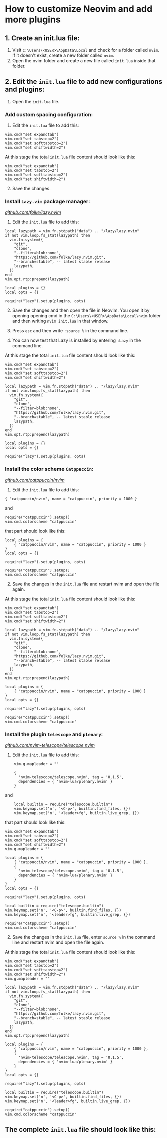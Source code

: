 # How to customize Neovim and add more plugins

## 1. Create an init.lua file:

1. Visit `C:\Users\<USER>\AppData\Local` and check for a folder called `nvim`. If it doesn't exist, create a new folder called `nvim`.
2. Open the nvim folder and create a new file called `init.lua` inside that folder.

## 2. Edit the `init.lua` file to add new configurations and plugins:

1. Open the `init.lua` file.

### Add custom spacing configuration:

1. Edit the `init.lua` file to add this:

```vim
vim.cmd("set expandtab")
vim.cmd("set tabstop=2")
vim.cmd("set softtabstop=2")
vim.cmd("set shiftwidth=2")
```

At this stage the total `init.lua` file content should look like this:

```vim
vim.cmd("set expandtab")
vim.cmd("set tabstop=2")
vim.cmd("set softtabstop=2")
vim.cmd("set shiftwidth=2")
```

2. Save the changes.

### Install `Lazy.vim` package manager:

_[github.com/folke/lazy.nvim](https://github.com/folke/lazy.nvim)_

1. Edit the `init.lua` file to add this:

```vim
local lazypath = vim.fn.stdpath("data") .. "/lazy/lazy.nvim"
if not vim.loop.fs_stat(lazypath) then
  vim.fn.system({
    "git",
    "clone",
    "--filter=blob:none",
    "https://github.com/folke/lazy.nvim.git",
    "--branch=stable", -- latest stable release
    lazypath,
  })
end
vim.opt.rtp:prepend(lazypath)

local plugins = {}
local opts = {}

require("lazy").setup(plugins, opts)
```

2. Save the changes and then open the file in Neovim. You open it by opening opening cmd in the `C:\Users\<USER>\AppData\Local\nvim` folder and then writing `nvim init.lua` in that window.

3. Press `esc` and then write `:source %` in the command line.

4. You can now test that Lazy is installed by entering `:Lazy` in the command line.

At this stage the total `init.lua` file content should look like this:

```vim
vim.cmd("set expandtab")
vim.cmd("set tabstop=2")
vim.cmd("set softtabstop=2")
vim.cmd("set shiftwidth=2")

local lazypath = vim.fn.stdpath("data") .. "/lazy/lazy.nvim"
if not vim.loop.fs_stat(lazypath) then
  vim.fn.system({
    "git",
    "clone",
    "--filter=blob:none",
    "https://github.com/folke/lazy.nvim.git",
    "--branch=stable", -- latest stable release
    lazypath,
  })
end
vim.opt.rtp:prepend(lazypath)

local plugins = {}
local opts = {}

require("lazy").setup(plugins, opts)
```

### Install the color scheme `Catppuccin`:

_[github.com/catppuccin/nvim](https://github.com/catppuccin/nvim)_

1. Edit the `init.lua` file to add this:

```vim
{ "catppuccin/nvim", name = "catppuccin", priority = 1000 }
```

and

```vim
require("catppuccin").setup()
vim.cmd.colorscheme "catppuccin"
```

that part should look like this:

```vim
local plugins = {
    { "catppuccin/nvim", name = "catppuccin", priority = 1000 }
}
local opts = {}

require("lazy").setup(plugins, opts)

require("catppuccin").setup()
vim.cmd.colorscheme "catppuccin"
```

2. Save the changes in the `init.lua` file and restart nvim and open the file again.

At this stage the total `init.lua` file content should look like this:

```vim
vim.cmd("set expandtab")
vim.cmd("set tabstop=2")
vim.cmd("set softtabstop=2")
vim.cmd("set shiftwidth=2")

local lazypath = vim.fn.stdpath("data") .. "/lazy/lazy.nvim"
if not vim.loop.fs_stat(lazypath) then
  vim.fn.system({
    "git",
    "clone",
    "--filter=blob:none",
    "https://github.com/folke/lazy.nvim.git",
    "--branch=stable", -- latest stable release
    lazypath,
  })
end
vim.opt.rtp:prepend(lazypath)

local plugins = {
    { "catppuccin/nvim", name = "catppuccin", priority = 1000 }
}
local opts = {}

require("lazy").setup(plugins, opts)

require("catppuccin").setup()
vim.cmd.colorscheme "catppuccin"
```

### Install the plugin `telescope` and `plenary`:

_[github.com/nvim-telescope/telescope.nvim](https://github.com/nvim-telescope/telescope.nvim)_

1. Edit the `init.lua` file to add this:

```vim
    vim.g.mapleader = ""
```

```vim
    {
      'nvim-telescope/telescope.nvim', tag = '0.1.5',
      dependencies = { 'nvim-lua/plenary.nvim' }
    }
```

and

```vim
    local builtin = require("telescope.builtin")
    vim.keymap.set('n', '<C-p>', builtin.find_files, {})
    vim.keymap.set('n', '<leader>fg', builtin.live_grep, {})
```

that part should look like this:

```vim
vim.cmd("set expandtab")
vim.cmd("set tabstop=2")
vim.cmd("set softtabstop=2")
vim.cmd("set shiftwidth=2")
vim.g.mapleader = ""
```

```vim
local plugins = {
    { "catppuccin/nvim", name = "catppuccin", priority = 1000 },
    {
      'nvim-telescope/telescope.nvim', tag = '0.1.5',
      dependencies = { 'nvim-lua/plenary.nvim' }
    }
}
local opts = {}

require("lazy").setup(plugins, opts)

local builtin = require("telescope.builtin")
vim.keymap.set('n', '<C-p>', builtin.find_files, {})
vim.keymap.set('n', '<leader>fg', builtin.live_grep, {})

require("catppuccin").setup()
vim.cmd.colorscheme "catppuccin"
```

2. Save the changes in the `init.lua` file, enter `source %` in the command line and restart nvim and open the file again.

At this stage the total `init.lua` file content should look like this:

```vim
vim.cmd("set expandtab")
vim.cmd("set tabstop=2")
vim.cmd("set softtabstop=2")
vim.cmd("set shiftwidth=2")
vim.g.mapleader = ""

local lazypath = vim.fn.stdpath("data") .. "/lazy/lazy.nvim"
if not vim.loop.fs_stat(lazypath) then
  vim.fn.system({
    "git",
    "clone",
    "--filter=blob:none",
    "https://github.com/folke/lazy.nvim.git",
    "--branch=stable", -- latest stable release
    lazypath,
  })
end
vim.opt.rtp:prepend(lazypath)

local plugins = {
    { "catppuccin/nvim", name = "catppuccin", priority = 1000 },
    {
      'nvim-telescope/telescope.nvim', tag = '0.1.5',
      dependencies = { 'nvim-lua/plenary.nvim' }
    }
}
local opts = {}

require("lazy").setup(plugins, opts)

local builtin = require("telescope.builtin")
vim.keymap.set('n', '<C-p>', builtin.find_files, {})
vim.keymap.set('n', '<leader>fg', builtin.live_grep, {})

require("catppuccin").setup()
vim.cmd.colorscheme "catppuccin"
```

## The complete `init.lua` file should look like this:

```vim

```
